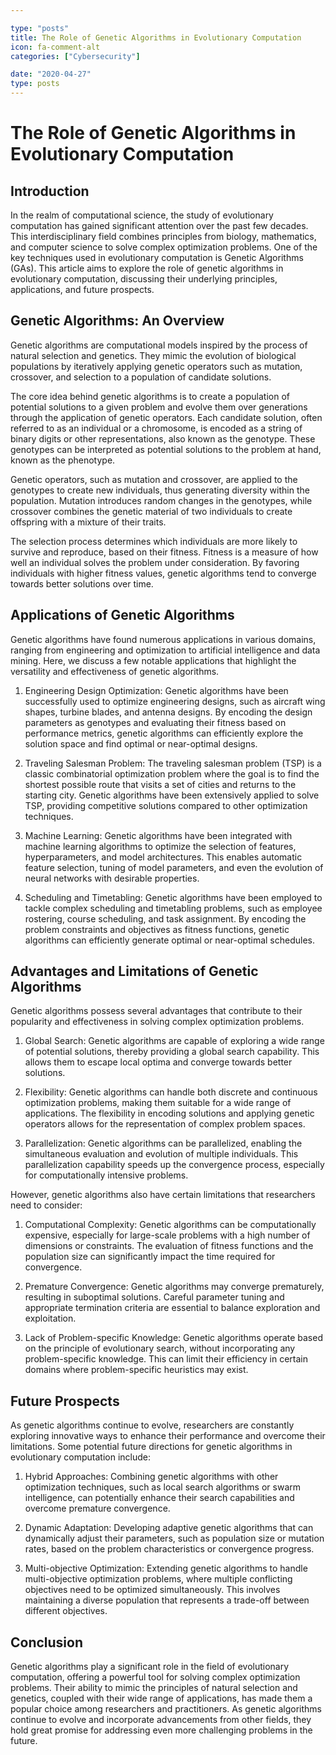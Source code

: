 ```yaml
---

type: "posts"
title: The Role of Genetic Algorithms in Evolutionary Computation
icon: fa-comment-alt
categories: ["Cybersecurity"]

date: "2020-04-27"
type: posts
---
```





# The Role of Genetic Algorithms in Evolutionary Computation

## Introduction

In the realm of computational science, the study of evolutionary computation has gained significant attention over the past few decades. This interdisciplinary field combines principles from biology, mathematics, and computer science to solve complex optimization problems. One of the key techniques used in evolutionary computation is Genetic Algorithms (GAs). This article aims to explore the role of genetic algorithms in evolutionary computation, discussing their underlying principles, applications, and future prospects.

## Genetic Algorithms: An Overview

Genetic algorithms are computational models inspired by the process of natural selection and genetics. They mimic the evolution of biological populations by iteratively applying genetic operators such as mutation, crossover, and selection to a population of candidate solutions.

The core idea behind genetic algorithms is to create a population of potential solutions to a given problem and evolve them over generations through the application of genetic operators. Each candidate solution, often referred to as an individual or a chromosome, is encoded as a string of binary digits or other representations, also known as the genotype. These genotypes can be interpreted as potential solutions to the problem at hand, known as the phenotype.

Genetic operators, such as mutation and crossover, are applied to the genotypes to create new individuals, thus generating diversity within the population. Mutation introduces random changes in the genotypes, while crossover combines the genetic material of two individuals to create offspring with a mixture of their traits.

The selection process determines which individuals are more likely to survive and reproduce, based on their fitness. Fitness is a measure of how well an individual solves the problem under consideration. By favoring individuals with higher fitness values, genetic algorithms tend to converge towards better solutions over time.

## Applications of Genetic Algorithms

Genetic algorithms have found numerous applications in various domains, ranging from engineering and optimization to artificial intelligence and data mining. Here, we discuss a few notable applications that highlight the versatility and effectiveness of genetic algorithms.

1. Engineering Design Optimization: Genetic algorithms have been successfully used to optimize engineering designs, such as aircraft wing shapes, turbine blades, and antenna designs. By encoding the design parameters as genotypes and evaluating their fitness based on performance metrics, genetic algorithms can efficiently explore the solution space and find optimal or near-optimal designs.

2. Traveling Salesman Problem: The traveling salesman problem (TSP) is a classic combinatorial optimization problem where the goal is to find the shortest possible route that visits a set of cities and returns to the starting city. Genetic algorithms have been extensively applied to solve TSP, providing competitive solutions compared to other optimization techniques.

3. Machine Learning: Genetic algorithms have been integrated with machine learning algorithms to optimize the selection of features, hyperparameters, and model architectures. This enables automatic feature selection, tuning of model parameters, and even the evolution of neural networks with desirable properties.

4. Scheduling and Timetabling: Genetic algorithms have been employed to tackle complex scheduling and timetabling problems, such as employee rostering, course scheduling, and task assignment. By encoding the problem constraints and objectives as fitness functions, genetic algorithms can efficiently generate optimal or near-optimal schedules.

## Advantages and Limitations of Genetic Algorithms

Genetic algorithms possess several advantages that contribute to their popularity and effectiveness in solving complex optimization problems.

1. Global Search: Genetic algorithms are capable of exploring a wide range of potential solutions, thereby providing a global search capability. This allows them to escape local optima and converge towards better solutions.

2. Flexibility: Genetic algorithms can handle both discrete and continuous optimization problems, making them suitable for a wide range of applications. The flexibility in encoding solutions and applying genetic operators allows for the representation of complex problem spaces.

3. Parallelization: Genetic algorithms can be parallelized, enabling the simultaneous evaluation and evolution of multiple individuals. This parallelization capability speeds up the convergence process, especially for computationally intensive problems.

However, genetic algorithms also have certain limitations that researchers need to consider:

1. Computational Complexity: Genetic algorithms can be computationally expensive, especially for large-scale problems with a high number of dimensions or constraints. The evaluation of fitness functions and the population size can significantly impact the time required for convergence.

2. Premature Convergence: Genetic algorithms may converge prematurely, resulting in suboptimal solutions. Careful parameter tuning and appropriate termination criteria are essential to balance exploration and exploitation.

3. Lack of Problem-specific Knowledge: Genetic algorithms operate based on the principle of evolutionary search, without incorporating any problem-specific knowledge. This can limit their efficiency in certain domains where problem-specific heuristics may exist.

## Future Prospects

As genetic algorithms continue to evolve, researchers are constantly exploring innovative ways to enhance their performance and overcome their limitations. Some potential future directions for genetic algorithms in evolutionary computation include:

1. Hybrid Approaches: Combining genetic algorithms with other optimization techniques, such as local search algorithms or swarm intelligence, can potentially enhance their search capabilities and overcome premature convergence.

2. Dynamic Adaptation: Developing adaptive genetic algorithms that can dynamically adjust their parameters, such as population size or mutation rates, based on the problem characteristics or convergence progress.

3. Multi-objective Optimization: Extending genetic algorithms to handle multi-objective optimization problems, where multiple conflicting objectives need to be optimized simultaneously. This involves maintaining a diverse population that represents a trade-off between different objectives.

## Conclusion

Genetic algorithms play a significant role in the field of evolutionary computation, offering a powerful tool for solving complex optimization problems. Their ability to mimic the principles of natural selection and genetics, coupled with their wide range of applications, has made them a popular choice among researchers and practitioners. As genetic algorithms continue to evolve and incorporate advancements from other fields, they hold great promise for addressing even more challenging problems in the future.